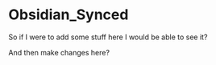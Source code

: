 # Obsidian_Synced
So if I were to add some stuff here I would be able to see it?

And then make changes here?
